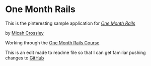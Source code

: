 # One Month Rails 

This is the pinteresting sample application for
[*One Month Rails*](http://onemonthrails.com)

by [Micah Crossley](http://www.t3designs.com)

Working through the [One Month Rails Course](http://onemonthrails.com)

This is an edit made to readme file so that I can get familiar pushing changes to [GitHub](http://github.com)
